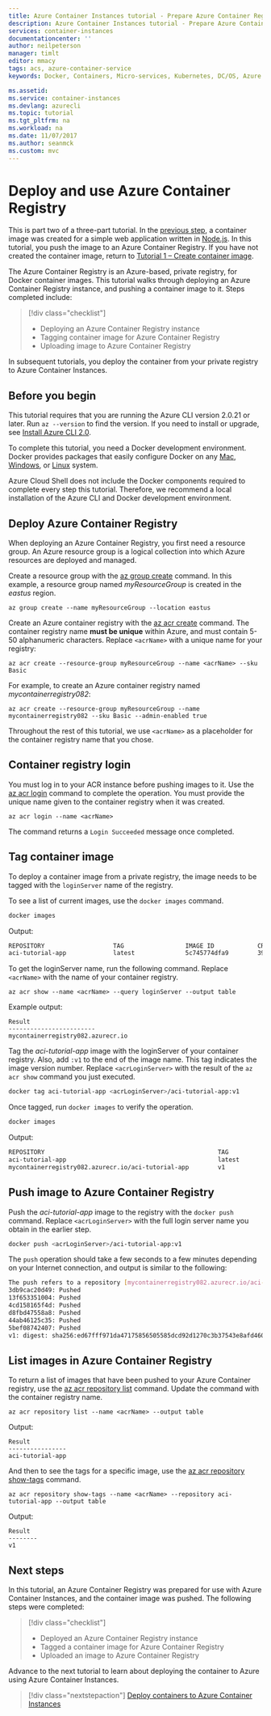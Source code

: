```yaml
---
title: Azure Container Instances tutorial - Prepare Azure Container Registry
description: Azure Container Instances tutorial - Prepare Azure Container Registry
services: container-instances
documentationcenter: ''
author: neilpeterson
manager: timlt
editor: mmacy
tags: acs, azure-container-service
keywords: Docker, Containers, Micro-services, Kubernetes, DC/OS, Azure

ms.assetid:
ms.service: container-instances
ms.devlang: azurecli
ms.topic: tutorial
ms.tgt_pltfrm: na
ms.workload: na
ms.date: 11/07/2017
ms.author: seanmck
ms.custom: mvc
---
```


# Deploy and use Azure Container Registry

This is part two of a three-part tutorial. In the [previous step](container-instances-tutorial-prepare-app.md), a container image was created for a simple web application written in [Node.js](http://nodejs.org). In this tutorial, you push the image to an Azure Container Registry. If you have not created the container image, return to [Tutorial 1 – Create container image](container-instances-tutorial-prepare-app.md).

The Azure Container Registry is an Azure-based, private registry, for Docker container images. This tutorial walks through deploying an Azure Container Registry instance, and pushing a container image to it. Steps completed include:

> [!div class="checklist"]
> * Deploying an Azure Container Registry instance
> * Tagging container image for Azure Container Registry
> * Uploading image to Azure Container Registry

In subsequent tutorials, you deploy the container from your private registry to Azure Container Instances.

## Before you begin

This tutorial requires that you are running the Azure CLI version 2.0.21 or later. Run `az --version` to find the version. If you need to install or upgrade, see [Install Azure CLI 2.0](/cli/azure/install-azure-cli).

To complete this tutorial, you need a Docker development environment. Docker provides packages that easily configure Docker on any [Mac](https://docs.docker.com/docker-for-mac/), [Windows](https://docs.docker.com/docker-for-windows/), or [Linux](https://docs.docker.com/engine/installation/#supported-platforms) system.

Azure Cloud Shell does not include the Docker components required to complete every step this tutorial. Therefore, we recommend a local installation of the Azure CLI and Docker development environment.

## Deploy Azure Container Registry

When deploying an Azure Container Registry, you first need a resource group. An Azure resource group is a logical collection into which Azure resources are deployed and managed.

Create a resource group with the [az group create](/cli/azure/group#create) command. In this example, a resource group named *myResourceGroup* is created in the *eastus* region.

```azurecli
az group create --name myResourceGroup --location eastus
```

Create an Azure container registry with the [az acr create](/cli/azure/acr#create) command. The container registry name **must be unique** within Azure, and must contain 5-50 alphanumeric characters. Replace `<acrName>` with a unique name for your registry:

```azurecli
az acr create --resource-group myResourceGroup --name <acrName> --sku Basic
```

For example, to create an Azure container registry named *mycontainerregistry082*:

```azurecli
az acr create --resource-group myResourceGroup --name mycontainerregistry082 --sku Basic --admin-enabled true
```

Throughout the rest of this tutorial, we use `<acrName>` as a placeholder for the container registry name that you chose.

## Container registry login

You must log in to your ACR instance before pushing images to it. Use the [az acr login](/cli/azure/acr#az_acr_login) command to complete the operation. You must provide the unique name given to the container registry when it was created.

```azurecli
az acr login --name <acrName>
```

The command returns a `Login Succeeded` message once completed.

## Tag container image

To deploy a container image from a private registry, the image needs to be tagged with the `loginServer` name of the registry.

To see a list of current images, use the `docker images` command.

```bash
docker images
```

Output:

```bash
REPOSITORY                   TAG                 IMAGE ID            CREATED              SIZE
aci-tutorial-app             latest              5c745774dfa9        39 seconds ago       68.1 MB
```

To get the loginServer name, run the following command. Replace `<acrName>` with the name of your container registry.

```azurecli
az acr show --name <acrName> --query loginServer --output table
```

Example output:

```
Result
------------------------
mycontainerregistry082.azurecr.io
```

Tag the *aci-tutorial-app* image with the loginServer of your container registry. Also, add `:v1` to the end of the image name. This tag indicates the image version number. Replace `<acrLoginServer>` with the result of the `az acr show` command you just executed.

```bash
docker tag aci-tutorial-app <acrLoginServer>/aci-tutorial-app:v1
```

Once tagged, run `docker images` to verify the operation.

```bash
docker images
```

Output:

```bash
REPOSITORY                                                TAG                 IMAGE ID            CREATED             SIZE
aci-tutorial-app                                          latest              5c745774dfa9        39 seconds ago      68.1 MB
mycontainerregistry082.azurecr.io/aci-tutorial-app        v1                  a9dace4e1a17        7 minutes ago       68.1 MB
```

## Push image to Azure Container Registry

Push the *aci-tutorial-app* image to the registry with the `docker push` command. Replace `<acrLoginServer>` with the full login server name you obtain in the earlier step.

```bash
docker push <acrLoginServer>/aci-tutorial-app:v1
```

The `push` operation should take a few seconds to a few minutes depending on your Internet connection, and output is similar to the following:

```bash
The push refers to a repository [mycontainerregistry082.azurecr.io/aci-tutorial-app]
3db9cac20d49: Pushed
13f653351004: Pushed
4cd158165f4d: Pushed
d8fbd47558a8: Pushed
44ab46125c35: Pushed
5bef08742407: Pushed
v1: digest: sha256:ed67fff971da47175856505585dcd92d1270c3b37543e8afd46014d328f05715 size: 1576
```

## List images in Azure Container Registry

To return a list of images that have been pushed to your Azure Container registry, use the [az acr repository list](/cli/azure/acr/repository#list) command. Update the command with the container registry name.

```azurecli
az acr repository list --name <acrName> --output table
```

Output:

```azurecli
Result
----------------
aci-tutorial-app
```

And then to see the tags for a specific image, use the [az acr repository show-tags](/cli/azure/acr/repository#show-tags) command.

```azurecli
az acr repository show-tags --name <acrName> --repository aci-tutorial-app --output table
```

Output:

```azurecli
Result
--------
v1
```

## Next steps

In this tutorial, an Azure Container Registry was prepared for use with Azure Container Instances, and the container image was pushed. The following steps were completed:

> [!div class="checklist"]
> * Deployed an Azure Container Registry instance
> * Tagged a container image for Azure Container Registry
> * Uploaded an image to Azure Container Registry

Advance to the next tutorial to learn about deploying the container to Azure using Azure Container Instances.

> [!div class="nextstepaction"]
> [Deploy containers to Azure Container Instances](./container-instances-tutorial-deploy-app.md)
